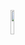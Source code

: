 <a href="[https://www.instagram.com/naneunya_gun0/]" target="_blank"><img src="https://img.shields.io/badge/Instagram-E4405F?style=flat-square&logo=[Instagram]&logoColor=white" width="11%" height="10%"/></a>
